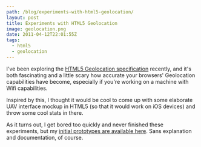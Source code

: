 ```yaml
---
path: /blog/experiments-with-html5-geolocation/
layout: post
title: Experiments with HTML5 Geolocation
image: geolocation.png
date: 2011-04-12T22:01:55Z
tags:
  - html5
  - geolocation
---
```


I've been exploring the [HTML5 Geolocation specification](http://www.w3.org/TR/geolocation-API/ 'Open the W3C specification for Geolocation') recently, and it's both fascinating and a little scary how accurate your browsers' Geolocation capabilities have become, especially if you're working on a machine with Wifi capabilities.

Inspired by this, I thought it would be cool to come up with some elaborate UAV interface mockup in HTML5 (so that it would work on iOS devices) and throw some cool stats in there.

As it turns out, I get bored too quickly and never finished these experiments, but my [initial prototypes are available here](http://www.psyked.co.uk/geolocation/). Sans explanation and documentation, of course.
